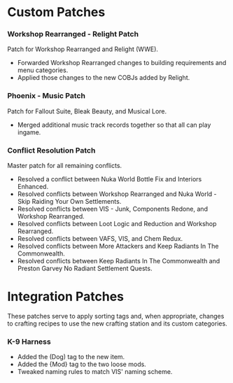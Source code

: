 # Custom Patches

### Workshop Rearranged - Relight Patch

Patch for Workshop Rearranged and Relight (WWE).

- Forwarded Workshop Rearranged changes to building requirements and menu categories.
- Applied those changes to the new COBJs added by Relight.

### Phoenix - Music Patch

Patch for Fallout Suite, Bleak Beauty, and Musical Lore.

- Merged additional music track records together so that all can play ingame.

### Conflict Resolution Patch

Master patch for all remaining conflicts.

- Resolved a conflict between Nuka World Bottle Fix and Interiors Enhanced.
- Resolved conflicts between Workshop Rearranged and Nuka World - Skip Raiding Your Own Settlements.
- Resolved conflicts between VIS - Junk, Components Redone, and Workshop Rearranged.
- Resolved conflicts between Loot Logic and Reduction and Workshop Rearranged.
- Resolved conflicts between VAFS, VIS, and Chem Redux.
- Resolved conflicts between More Attackers and Keep Radiants In The Commonwealth.
- Resolved conflicts between Keep Radiants In The Commonwealth and Preston Garvey No Radiant Settlement Quests.

# Integration Patches

These patches serve to apply sorting tags and, when appropriate, changes to crafting recipes to use the new crafting station and its custom categories.

### K-9 Harness

- Added the (Dog) tag to the new item.
- Added the {Mod} tag to the two loose mods.
- Tweaked naming rules to match VIS' naming scheme.